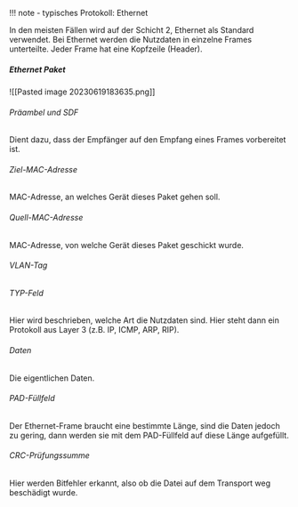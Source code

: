 !!! note - typisches Protokoll: Ethernet

In den meisten Fällen wird auf der Schicht 2, Ethernet als Standard verwendet. Bei Ethernet werden die Nutzdaten in einzelne Frames unterteilte. Jeder Frame hat eine Kopfzeile (Header). 
##### Ethernet Paket
![[Pasted image 20230619183635.png]]
###### Präambel und SDF
Dient dazu, dass der Empfänger auf den Empfang eines Frames vorbereitet ist.

###### Ziel-MAC-Adresse
MAC-Adresse, an welches Gerät dieses Paket gehen soll.

###### Quell-MAC-Adresse
MAC-Adresse, von welche Gerät dieses Paket geschickt wurde.

###### VLAN-Tag


###### TYP-Feld
Hier wird beschrieben, welche Art die Nutzdaten sind. Hier steht dann ein Protokoll aus Layer 3 (z.B. IP, ICMP, ARP, RIP).

###### Daten
Die eigentlichen Daten.

###### PAD-Füllfeld
Der Ethernet-Frame braucht eine bestimmte Länge, sind die Daten jedoch zu gering, dann werden sie mit dem PAD-Füllfeld auf diese Länge aufgefüllt.

###### CRC-Prüfungssumme
Hier werden Bitfehler erkannt, also ob die Datei auf dem Transport weg beschädigt wurde.
